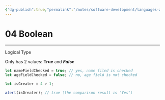 ```yaml
---
{"dg-publish":true,"permalink":"/notes/software-development/languages-and-frameworks/web-development/front-end/javascript-vanilla/01-basics/03-data-types/04-boolean/","tags":["programming","webdevelopment","frontend","JavaScript"],"created":"2025-07-13T15:24:55.829+08:00"}
---
```



# 04 Boolean

---

Logical Type

Only has 2 values: **True** and **_False_**

```javascript
let nameFieldChecked = true; // yes, name filed is checked
let ageFieldChecked = false; // no, age field is not checked
```

```javascript
let isGreater = 4 > 1;

alert(isGreater); // true (the comparison result is "Yes")
```
